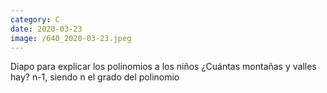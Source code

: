 ```yaml
--- 
category: C 
date: 2020-03-23 
image: /640_2020-03-23.jpeg 
--- 
```


Diapo para explicar los polinomios a los niños ¿Cuántas montañas y valles hay? n-1, siendo n el grado del polinomio